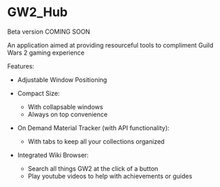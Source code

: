 # GW2_Hub

Beta version COMING SOON

An application aimed at providing resourceful tools to compliment Guild Wars 2 gaming experience 

Features:

- Adjustable Window Positioning

- Compact Size:
    - With collapsable windows
    - Always on top convenience 


- On Demand Material Tracker (with API functionality):
    - With tabs to keep all your collections organized


- Integrated Wiki Browser:
    - Search all things GW2 at the click of a button
    - Play youtube videos to help with achievements or guides


